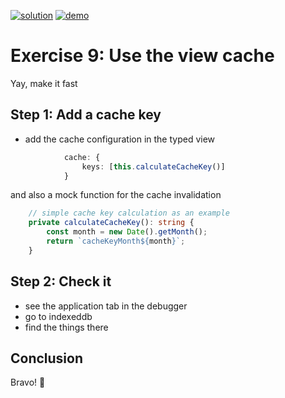 [![solution](https://flat.badgen.net/badge/solution/available/green?icon=github)](webapp)
[![demo](https://flat.badgen.net/badge/demo/deployed/blue?icon=github)](https://sap-samples.github.io/ui5-mdc-json-tutorial/ex5/dist)
# Exercise 9: Use the view cache
Yay, make it fast

## Step 1: Add a cache key
* add the cache configuration in the typed view
```typescript
            cache: {
                keys: [this.calculateCacheKey()]
            }
````

and also a mock function for the cache invalidation
```typescript
    // simple cache key calculation as an example
    private calculateCacheKey(): string {
        const month = new Date().getMonth();
        return `cacheKeyMonth${month}`;
    }
```

## Step 2: Check it
* see the application tab in the debugger
* go to indexeddb
* find the things there

## Conclusion
Bravo! 🎉